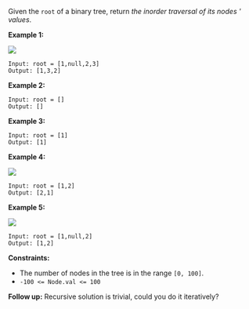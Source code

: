 Given the `root` of a binary tree, return _the inorder traversal of its nodes
' values_.



**Example 1:**

![](https://assets.leetcode.com/uploads/2020/09/15/inorder_1.jpg)

    
    
    Input: root = [1,null,2,3]
    Output: [1,3,2]
    

**Example 2:**

    
    
    Input: root = []
    Output: []
    

**Example 3:**

    
    
    Input: root = [1]
    Output: [1]
    

**Example 4:**

![](https://assets.leetcode.com/uploads/2020/09/15/inorder_5.jpg)

    
    
    Input: root = [1,2]
    Output: [2,1]
    

**Example 5:**

![](https://assets.leetcode.com/uploads/2020/09/15/inorder_4.jpg)

    
    
    Input: root = [1,null,2]
    Output: [1,2]
    



**Constraints:**

  * The number of nodes in the tree is in the range `[0, 100]`.
  * `-100 <= Node.val <= 100`



**Follow up:** Recursive solution is trivial, could you do it iteratively?

